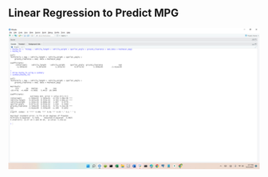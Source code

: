 ## Linear Regression to Predict MPG





![Test](https://github.com/Knicks2020/MechaCar_Statistical_Analysis/blob/main/pictures/2022-10-21%20(1).png)
